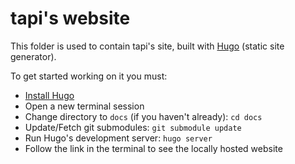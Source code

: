 # tapi's website

This folder is used to contain tapi's site, built with [Hugo](https://gohugo.io) (static site generator).

To get started working on it you must:
- [Install Hugo](https://gohugo.io/installation/)
- Open a new terminal session
- Change directory to `docs` (if you haven't already): `cd docs`
- Update/Fetch git submodules: `git submodule update`
- Run Hugo's development server: `hugo server`
- Follow the link in the terminal to see the locally hosted website